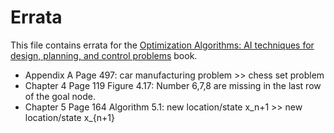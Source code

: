 # Errata

This file contains errata for the [Optimization Algorithms: AI techniques for design, planning, and control problems](https://www.manning.com/books/optimization-algorithms) book.

* Appendix A Page 497: car manufacturing problem >> chess set problem
* Chapter 4 Page 119 Figure 4.17: Number 6,7,8 are missing in the last row of the goal node.
* Chapter 5 Page 164 Algorithm 5.1: new location/state x_n+1 >> new location/state x_{n+1}
